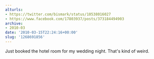 ```yaml
---
alturls:
- https://twitter.com/bismark/status/10538016027
- https://www.facebook.com/17803937/posts/373184494903
archive:
- 2010-03
date: '2010-03-15T22:24:16+00:00'
slug: '1268691856'
---
```


Just booked the hotel room for my wedding night.  That's kind of weird.

